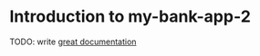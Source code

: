 # Introduction to my-bank-app-2

TODO: write [great documentation](http://jacobian.org/writing/what-to-write/)
